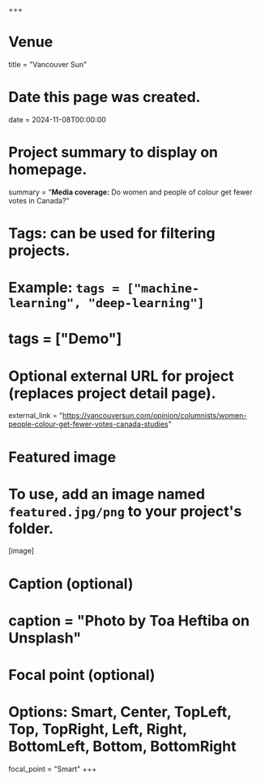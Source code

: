 +++
# Venue
title = "Vancouver Sun"

# Date this page was created.
 date = 2024-11-08T00:00:00

# Project summary to display on homepage.
summary = "__Media coverage:__ Do women and people of colour get fewer votes in Canada?"

# Tags: can be used for filtering projects.
# Example: `tags = ["machine-learning", "deep-learning"]`
# tags = ["Demo"]

# Optional external URL for project (replaces project detail page).
external_link = "https://vancouversun.com/opinion/columnists/women-people-colour-get-fewer-votes-canada-studies"

# Featured image
# To use, add an image named `featured.jpg/png` to your project's folder. 
[image]
  # Caption (optional)
  # caption = "Photo by Toa Heftiba on Unsplash"

  # Focal point (optional)
  # Options: Smart, Center, TopLeft, Top, TopRight, Left, Right, BottomLeft, Bottom, BottomRight
  focal_point = "Smart"
+++
